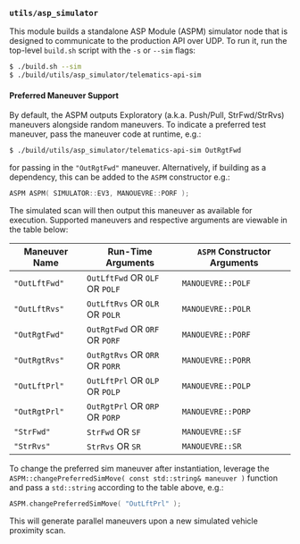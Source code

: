 ### `utils/asp_simulator`
This module builds a standalone ASP Module (ASPM) simulator node that is designed to communicate to the production API over UDP.  To run it, run the top-level `build.sh` script with the `-s` or `--sim` flags:

```bash
$ ./build.sh --sim
$ ./build/utils/asp_simulator/telematics-api-sim
```

#### Preferred Maneuver Support
By default, the ASPM outputs Exploratory (a.k.a. Push/Pull, StrFwd/StrRvs) maneuvers alongside random maneuvers.  To indicate a preferred test maneuver, pass the maneuver code at runtime, e.g.:
```bash
$ ./build/utils/asp_simulator/telematics-api-sim OutRgtFwd
```
for passing in the `"OutRgtFwd"` maneuver.  Alternatively, if building as a dependency, this can be added to the `ASPM` constructor e.g.:
```cpp
ASPM ASPM( SIMULATOR::EV3, MANOUEVRE::PORF );
```

The simulated scan will then output this maneuver as available for execution.  Supported maneuvers and respective arguments are viewable in the table below:

Maneuver Name | Run-Time Arguments | `ASPM` Constructor Arguments
--- | --- | ---
`"OutLftFwd"` | `OutLftFwd` OR `OLF` OR `POLF` | `MANOUEVRE::POLF`
`"OutLftRvs"` | `OutLftRvs` OR `OLR` OR `POLR` | `MANOUEVRE::POLR`
`"OutRgtFwd"` | `OutRgtFwd` OR `ORF` OR `PORF` | `MANOUEVRE::PORF`
`"OutRgtRvs"` | `OutRgtRvs` OR `ORR` OR `PORR` | `MANOUEVRE::PORR`
`"OutLftPrl"` | `OutLftPrl` OR `OLP` OR `POLP` | `MANOUEVRE::POLP`
`"OutRgtPrl"` | `OutRgtPrl` OR `ORP` OR `PORP` | `MANOUEVRE::PORP`
`"StrFwd"` | `StrFwd` OR `SF` | `MANOUEVRE::SF`
`"StrRvs"` | `StrRvs` OR `SR` | `MANOUEVRE::SR`

To change the preferred sim maneuver after instantiation, leverage the `ASPM::changePreferredSimMove( const std::string& maneuver )` function and pass a `std::string` according to the table above, e.g.:
```cpp
ASPM.changePreferredSimMove( "OutLftPrl" );
```
This will generate parallel maneuvers upon a new simulated vehicle proximity scan.
